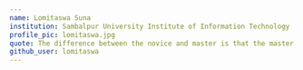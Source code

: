 ```yaml
---
name: Lomitaswa Suna  
institution: Sambalpur University Institute of Information Technology
profile_pic: lomitaswa.jpg
quote: The difference between the novice and master is that the master has failed more times than the novice has tried.
github_user: lomitaswa
---
```

